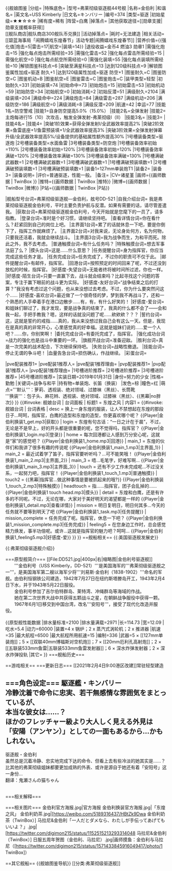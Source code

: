 {{舰娘图鉴
|分组=
|特殊底色=
|型号=弗莱彻级驱逐舰44号舰
|名称=金伯利
|和谐名=
|英文名=USS Kimberly
|日文名=キンバリー
|编号=374
|类型=驱逐
|初始星级=★★☆☆☆
|稀有度=稀有
|阵营=白鹰
|掉落点=
|其他获取途径=[[勋章支援|勋章支援概率获得]]<br>[[舰队商店|舰队商店300舰队币兑换]]
|活动掉落点=
|耗时=无法建造<!-- 00:28:00 -->
|相关活动=[[碧蓝海事局「闹腾嬉戏东煌春节」活动专题|闹腾嬉戏东煌春节]]
|营养价值={{强化值|炮击=5|雷击=17|航空=|装填=14}}
|退役收益=金币4 燃油3 勋章1
|需强化炮击=15
|强化每点炮击所需经验=35
|需强化雷击=52
|强化每点雷击所需经验=15
|需强化航空=0
|强化每点航空所需经验=0
|需强化装填=55
|强化每点装填所需经验=10
|解锁图鉴科技点=6
|突破至满星科技点=13
|达到120级科技点=9
|解锁图鉴属性加成=驱逐 耐久+1
|达到120级属性加成=驱逐 防空+1
|图鉴耐久=C
|图鉴防空=C
|图鉴机动=B
|图鉴航空=E
|图鉴雷击=C
|图鉴炮击=C
|装甲类型=轻型
|初始耐久=331
|初始装填=74
|初始命中=73
|初始炮击=15
|初始雷击=53
|初始机动=59
|初始防空=34
|初始航空=0
|初始消耗=2
|初始反潜=51
|满级耐久=2104
|满级装填=204
|满级命中=224
|满级炮击=84
|满级雷击=287
|满级机动=206
|满级防空=186
|满级航空=0
|满级消耗=8
|满级反潜=209
|航速=42
|幸运=77
|技能1名=防空警戒
|技能1=自身防空提高5.0%（15.0%）
|技能2名=全弹发射
|技能2=主炮每进行15（10）次攻击，触发全弹发射-弗莱彻级I（II）
|技能3名=
|技能3=
|技能4名=
|技能4=
|突破1阶效果=获得全弹发射I/全武器效率提高2%
|突破2阶效果=鱼雷底座+1/鱼雷预装填+1/全武器效率提高3%
|突破3阶效果=全弹发射弹幕升级/全武器效率提高5%/设备提供的基础属性额外提高30%
|1号槽装备类型=驱逐炮
|2号槽装备类型=水面鱼雷
|3号槽装备类型=防空炮
|1号槽装备效率初始=110%
|2号槽装备效率初始=120%
|3号槽装备效率初始=120%
|1号槽装备效率满破=120%
|2号槽装备效率满破=130%
|3号槽装备效率满破=130%
|1号槽满破武器数=1
|2号槽满破武器数=1
|3号槽满破武器数=1
|1号槽满破预装填数=1
|2号槽满破预装填数=1
|3号槽满破预装填数=1
|装备1=127mm单装炮T1
|装备2=
|装备3=
|装备说明=
|评价=普通驱逐，性能一般。
|备注=
|CV=诸星堇
|画师={{画师数据 | TwinBox }}
|推特={{画师数据 | TwinBox |推特}}
|微博={{画师数据 | TwinBox |微博}}
|P站={{画师数据 | TwinBox |P站}}

|舰船型号台词=弗莱彻级驱逐舰—金伯利，舷号DD-521
|自我介绍台词= 我是弗莱彻级驱逐舰金伯利号，平时主要负责护航与反潜。如果有需要的话，请尽管差遣我。
|获取台词=弗莱彻级驱逐舰金伯利号，今天开始就是您麾下的一员了，请多指教。
|登录台词=准时是个好习惯，请继续坚持吧。
|查看详情台词=你在看什么？赶紧回到自己的岗位上吧。
|主界面1台词=累了的话就休息一下吧，要是你倒下了，指挥工作就麻烦了。
|主界面2台词=对我来说，无论身处何方，名为何物，只要我还活着，我就会继续战斗。
|主界面3台词=我为战争而生，为和平而死。除此之外，我不去考虑。
|普通触摸台词=有什么任务吗？
|特殊触摸台词=想去军事法庭了么？
|摸头台词=这是……什么意思？
|任务提醒台词=身为指挥官，你应当完成这些任务才是。
|任务完成台词=任务完成了，不过你的职责可不仅于此。
|邮件提醒台词=有邮件，指挥官。
|回港台词=按照预定的时间回来了呢，不过还没到放松的时候，指挥官。
|好感度-失望台词=无能者终将被时间所过滤，你也一样。
|好感度-陌生台词=只要一直赢下去，战斗就会结束吗？比起寻找这个问题的答案，专注于赢下眼前的战斗更为实际。 
|好感度-友好台词=“战争结束之后的打算？”我没有考虑过这个问题，也从来没想过去考虑。不过，你为什么要突然问这个…… 
|好感度-喜欢台词=最近做了一个很奇怪的梦，梦到我不再战斗了，还和一个熟悉的人手牵着手在港口边散步……有，有，有什么好笑的！
|好感度-爱台词=和姐妹们聊过了，我才发现，要是战争真的结束了，我真的什么都不会了——会和我一起，手把手教我？嗯，这样的话就没问题了呢……欸欸欸？？？
|誓约台词=这，这就是誓约的戒指……真的，我从来没想过我自己会有这么一天。但是，我现在是真的真的非常开心，心里感觉真的好幸福。这就是姐妹们说的……爱一个人吧？……你，你别笑啊！
|委托完成台词=有委托完成了，指挥官。
|强化成功台词=战力的强化也是战斗中重要的一环。
|旗舰开战台词=准备迎敌。
|胜利台词=真是一次完美的战术配合，下次继续保持吧。
|失败台词=战略性撤退。
|技能台词=停止无谓的争斗吧！
|血量告急台词=损伤确认，作战继续。
|彩蛋台词=

|pve配装推荐1=
|pve配装1推荐人=
|pve配装1推荐理由=
|pvp配装推荐1=
|pvp配装1推荐人=
|pvp配装1推荐理由=
|1号槽进阶推荐=
|2号槽进阶推荐=
|3号槽进阶推荐=
|45号槽进阶推荐=
|实装日期=2019年01月31日
|身份=努力的少女
|性格=勤勉
|关键词=战争与和平
|持有物=单装炮、长笛（换装）
|发色=棕
|瞳色=红
|萌点='''默认'''：萝莉、透视装、绝对领域、过膝袜（黑丝）、长筒靴<br>'''换装'''：包子头、麻花辫、透视装、绝对领域、过膝袜（黑丝）、{{黑幕|no胖次}}
}}
{{#invoke: 舰娘台词 | 台词面板 
| 标题1 = 东煌之风
| 内容1 = {{#invoke: 舰娘台词 | 台词表格
  | desc = 换上一身东煌的服装，让人不禁想起在东煌的那段日子…呵呵，指挥官，白鹰的造型和东煌的造型，你更喜欢哪个呢？  {{Player|金伯利换装1_get.mp3|获取}}
  | login = 东煌有句古话：“一日之计在于晨”，不过，无论是不是早上，好的开头都是很重要的呢，您不觉得吗，指挥官？ {{Player|金伯利换装1_login.mp3|登录}}
  | home = 每次回港都让人感到万分安心呢，这就是“家”的感觉吧？  {{Player|金伯利换装1_home.mp3|回港}}
  | main_1 = 东煌的伙伴们和我讲了很多有趣的传说呢 {{Player|金伯利换装1_main_1.mp3|主界面_1}}
  | main_2 = 最近试着学了笛子，指挥官要听听吗？…可不能笑哦！ {{Player|金伯利换装1_main_2.mp3|主界面_2}}
  | main_3 = 唔…毛笔字，好难写啊…  {{Player|金伯利换装1_main_3.mp3|主界面_3}}
  | touch = 还有不少工作未完成呢…不过没关系，一起努力吧，指挥官！  {{Player|金伯利换装1_touch_1.mp3|普通触摸}}
  | touch2 = {{黑幕|指挥官…做这种事情是要被抓起来的哦?}} {{Player|金伯利换装1_touch_2.mp3|特殊触摸}}
  | headtouch = 指……指挥官，团子会乱掉的…… {{Player|金伯利换装1 touch head.mp3|摸头}}
  | detail = 东煌和白鹰，还是有许多的不同呢。不过，无论在哪，大家对于美好明天的渴望都是一样的  {{Player|金伯利换装1_detail.mp3|查看详情}}
  | mission = 明日复明日，明日何其多…今天的任务就不要等到明天了吧  {{Player|金伯利换装1_task.mp3|任务提醒}}
  | mission_complete = 任务完成了呢。指挥官，休息一下吧？  {{Player|金伯利换装1_mission_complete.mp3|任务完成}}
  | feeling5 = 在您身边工作时，总会感觉精力焕发，事半功倍呢。或许…这就是指挥官的魅力吧？呵呵…  {{Player|金伯利换装1_feeling5.mp3|好感度-爱}}
  }}
}}
==舰船相关==
{{:美国驱逐舰发展史}}

{{:弗莱彻级驱逐舰介绍}}

===原型舰简介===
[[File:DD521.jpg|400px|右|缩略图|金伯利号驱逐舰]]
　　'''金伯利号（USS Kimberly，DD-521）'''是美国海军的'''弗莱彻级驱逐舰之一'''，是美国海军第二艘以海军少将'''刘易斯·金伯利（1838-1902）'''命名的军舰。由伯利恒钢铁公司建造，1942年7月27日在纽约斯塔滕岛开工，1943年2月4日下水，并于1943年5月22日服役。<br>
　　金伯利号参加了吉尔伯特群岛、莱特湾、冲绳群岛等海域的作战。<br>
　　她在第二次世界大战中共获得五颗战斗之星，在朝鲜战争服役中获得一颗。<br>
　　1967年6月1日移交到中国台湾，改名'''安阳号'''，接受了现代化改造并服役。<br><br>
{{原型舰性能数据
|排水量标准=2100
|排水量满载=2971
|长=114.73
|宽=12.09
|吃水=5.4
|动力=60000
|装置=4 x 锅炉；2 x 蒸汽式涡轮机；2 x 推进器
|航速=35
|最大航程=6500
|最大航程所用航速=15
|编制=336
|武器=5 × [[127mm单装炮]]；5 × [[双联40mm博福斯对空机炮]]；7 × [[20mm厄利孔高射炮]]；2 × [[五联装533mm鱼雷|五联装533mm鱼雷发射器]]；6 × 深水炸弹发射器；2 × 深水炸弹投轨
|其它=
}}
===舰船历史===


==游戏相关==
===更新日志===
[[2021年2月4日9:00港区改建]]常驻轻型建造

===角色设定===
駆逐艦・キンバリー<br>
冷静沈着で命令に忠実、若干無感情な雰囲気をまとっているが、<br>
本当な彼女は……？<br>
ほかのフレッチャー級より大人しく見える外見は<br>
「安陽（アンヤン）」としての一面もあるから…かもしれない。<br>
----
驱逐舰・金伯利<br>
虽然总是沉着冷静、忠实地完成下达的命令、但看上去有些冷淡的她其实是……？<br>
比其他的弗莱彻级姐妹都要更加成熟的外表、或许是源自于她还有着「安阳号」这一身份…<br>
翻译：鬼瀬さんの猫ちゃん
<br><br>

===相关解释===


===相关图片===
<gallery mode="packed" heights="280px">
金伯利官方海报.jpg|官方海报
金伯利换装官方海报.jpg|「东煌之风」
金伯利奶茶.jpg|[https://weibo.com/5189316437/HBtZk9Dwa 金伯利奶茶（TwinBox）]
马拉尼&金伯利「一人だとダメなら、わたしが手伝ってあげてもいいよ？」.jpg|[https://twitter.com/digimon215/status/1152515213293314048 马拉尼&金伯利（TwinBox）]
日服五周年贺图（金伯利、马拉尼）.jpg|画师摸鱼：金伯利与马拉尼（[https://twitter.com/digimon215/status/1571433845916049417/photo/1 TwinBox]）
</gallery>

==其它舰船==
{{舰娘图鉴导航}}
[[分类:弗莱彻级驱逐舰]]